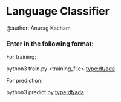 # Language Classifier

@author: Anurag Kacham

### Enter in the following format:

For training:

python3 train.py <training_file> <hypoOut> <type:dt/ada>

For prediction:

python3 predict.py <hypo> <type:dt/ada>
